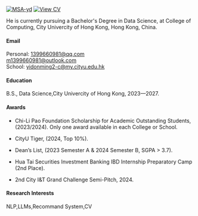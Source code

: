 

[![MSA-yd](https://img.shields.io/badge/MSAyd-github-blue?logo=github)](https://github.com/MSA-yd)
[![View CV](https://img.shields.io/badge/View%20CV-blue?logo=pdf)](https://drive.google.com/file/d/1NAvsyjz2Xd7ETPGgHBDGUqhdGqdA-I_n/view?usp=sharing)

He is currently pursuing a Bachelor's Degree in Data Science, at College of Computing, City Univercity of Hong Kong, Hong Kong, China.

#### Email
Personal: 1399660981@qq.com \
          m1399660981@outlook.com \
School:   yidonming2-c@my.cityu.edu.hk

#### Education
B.S., Data Science,City Univercity of Hong Kong, 2023—2027.

#### Awards

- Chi-Li Pao Foundation Scholarship for Academic Outstanding Students,  
(2023/2024). Only one award available in each College or School.

- CityU Tiger, (2024, Top 10%).

- Dean’s List, (2023 Semester A & 2024 Semester B, SGPA > 3.7).

- Hua Tai Securities Investment Banking IBD Internship Preparatory Camp (2nd Place).

- 2nd City I&T Grand Challenge Semi-Pitch, 2024.

#### Research Interests
NLP,LLMs,Recommand System,CV

